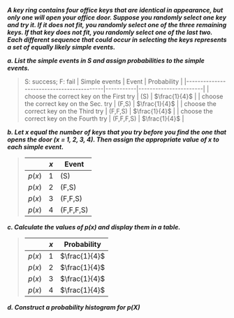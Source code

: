 ***A key ring contains four office
keys that are identical in appearance, but only one
will open your office door. Suppose you randomly
select one key and try it. If it does not fit, you randomly
select one of the three remaining keys. If that
key does not fit, you randomly select one of the last
two. Each different sequence that could occur in
selecting the keys represents a set of equally likely
simple events.***

***a. List the simple events in S and assign probabilities
to the simple events.***
>
>S: success; F: fail
>|          Simple events                   | Event     |       Probability     |
>|------------------------------------------|-----------|-----------------------|
>| choose the correct key on the First try  | (S)       |     $\frac{1}{4}$     |
>| choose the correct key on the Sec. try   | (F,S)     |     $\frac{1}{4}$     |
>| choose the correct key on the Third try  | (F,F,S)   |     $\frac{1}{4}$     |
>| choose the correct key on the Fourth try | (F,F,F,S) |     $\frac{1}{4}$     |

***b. Let x equal the number of keys that you try before you find the one that opens the door (x = 1, 2, 3, 4). Then assign the appropriate value of x to each simple event.***

>|         | $x$ |   Event  |
>|---------|-----|----------|
>| $p$($x$)|  1  | (S)      |
>| $p$($x$)|  2  | (F,S)    |
>| $p$($x$)|  3  | (F,F,S)  |
>| $p$($x$)|  4  | (F,F,F,S)|

***c. Calculate the values of p(x) and display them in a table.***

>|         | $x$ |      Probability      |
>|---------|-----|-----------------------|
>| $p$($x$)|  1  |     $\frac{1}{4}$     |
>| $p$($x$)|  2  |     $\frac{1}{4}$     |
>| $p$($x$)|  3  |     $\frac{1}{4}$     |
>| $p$($x$)|  4  |     $\frac{1}{4}$     |
>

***d. Construct a probability histogram for p(X)***
